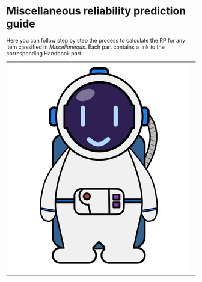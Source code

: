 <!--- Copyright (C) Matrisk GmbH 2022 -->

# Miscellaneous reliability prediction guide

Here you can follow step by step the process to calculate the RP for any item classified in _Miscellaneous_. Each part contains a link to the corresponding Handbook part.


<div id="conversation">
    <table>
        <tr>
            <td id="astronautDiv">
                <div id="astronaut">
                    <img id="astroPicture" src="../../_static/images/new_astronaut.svg"/>
                </div>
            </td>
            <td id="messageDiv">
                <div id="messages" class="scroll">
                    <table class="track" id="messagesTrack"></table>
                </div>
            </td>
        </tr>
    </table>
</div>

<script type="text/javascript">runMiscellaneousGuide()</script>
